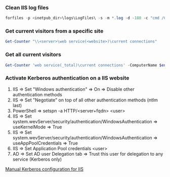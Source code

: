 ### Clean IIS log files

```powershell
forfiles -p <inetpub_dir>\logs\LogFiles\ -s -m *.log -d -180 -c "cmd /C DEL @File"
```

### Get current visitors from a specific site

```powershell
Get-Counter "\\<server>\web service(<website>)\current connections"
```

### Get all current visitors

```powershell
Get-Counter 'web service(_total)\current connections' -ComputerName $env:COMPUTERNAME
```

### Activate Kerberos authentication on a IIS website

1. IIS => Set "Windows authentication" => On => Disable other authentication methods
2. IIS => Set "Negotiate" on top of all other authentication methods (ntlm last)
3. PowerShell => setspn -a HTTP/<server+fqdn> <domain>\<user>
4. IIS => Set system.wevServer/security/authentication/WindowsAuthentication => useKernelMode => True
5. IIS => Set system.wevServer/security/authentication/WindowsAuthentication => useAppPoolCredentials => True
6. IIS => Set Application Pool credentials <domain>\<user>
7. AD => Set AD user Delegation tab => Trust this user for delegation to any service (Kerberos only)

[Manual Kerberos configuration for IIS](https://techcommunity.microsoft.com/t5/iis-support-blog/setting-up-kerberos-authentication-for-a-website-in-iis/ba-p/347882)